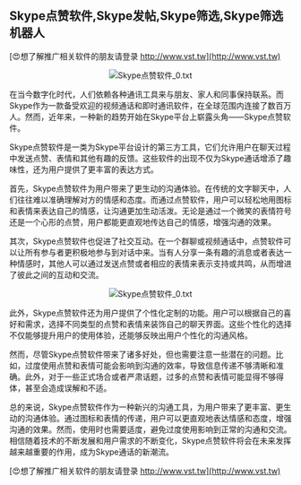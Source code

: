## **Skype点赞软件,Skype发帖,Skype筛选,Skype筛选机器人**

[😍想了解推广相关软件的朋友请登录 http://www.vst.tw](http://www.vst.tw)

 <center><img src="https://vst.tw/MP4/tuiguang/png/2.png" alt="Skype点赞软件_0.txt"></center>

在当今数字化时代，人们依赖各种通讯工具来与朋友、家人和同事保持联系。而Skype作为一款备受欢迎的视频通话和即时通讯软件，在全球范围内连接了数百万人。然而，近年来，一种新的趋势开始在Skype平台上崭露头角——Skype点赞软件。

Skype点赞软件是一类为Skype平台设计的第三方工具，它们允许用户在聊天过程中发送点赞、表情和其他有趣的反馈。这些软件的出现不仅为Skype通话增添了趣味性，还为用户提供了更丰富的表达方式。

首先，Skype点赞软件为用户带来了更生动的沟通体验。在传统的文字聊天中，人们往往难以准确理解对方的情感和态度。而通过点赞软件，用户可以轻松地用图标和表情来表达自己的情感，让沟通更加生动活泼。无论是通过一个微笑的表情符号还是一个心形的点赞，用户都能更直观地传达自己的情感，增强沟通的效果。

其次，Skype点赞软件也促进了社交互动。在一个群聊或视频通话中，点赞软件可以让所有参与者更积极地参与到对话中来。当有人分享一条有趣的消息或者表达一种情感时，其他人可以通过发送点赞或者相应的表情来表示支持或共鸣，从而增进了彼此之间的互动和交流。

 <center><img src="https://vst.tw/MP4/tuiguang/png/6.png" alt="Skype点赞软件_0.txt"></center>

此外，Skype点赞软件还为用户提供了个性化定制的功能。用户可以根据自己的喜好和需求，选择不同类型的点赞和表情来装饰自己的聊天界面。这些个性化的选择不仅能够提升用户的使用体验，还能够反映出用户个性化的沟通风格。

然而，尽管Skype点赞软件带来了诸多好处，但也需要注意一些潜在的问题。比如，过度使用点赞和表情可能会影响到沟通的效率，导致信息传递不够清晰和准确。此外，对于一些正式场合或者严肃话题，过多的点赞和表情可能显得不够得体，甚至会造成误解和不适。

总的来说，Skype点赞软件作为一种新兴的沟通工具，为用户带来了更丰富、更生动的沟通体验。通过图标和表情的传递，用户可以更直观地表达情感和态度，增强沟通的效果。然而，使用时也需要适度，避免过度使用影响到正常的沟通和交流。相信随着技术的不断发展和用户需求的不断变化，Skype点赞软件将会在未来发挥越来越重要的作用，成为Skype通话的新潮流。

[😍想了解推广相关软件的朋友请登录 http://www.vst.tw](http://www.vst.tw)



